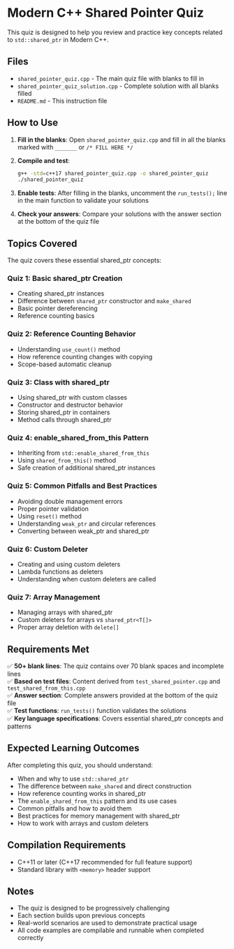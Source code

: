 # Modern C++ Shared Pointer Quiz

This quiz is designed to help you review and practice key concepts related to `std::shared_ptr` in Modern C++.

## Files

- `shared_pointer_quiz.cpp` - The main quiz file with blanks to fill in
- `shared_pointer_quiz_solution.cpp` - Complete solution with all blanks filled
- `README.md` - This instruction file

## How to Use

1. **Fill in the blanks**: Open `shared_pointer_quiz.cpp` and fill in all the blanks marked with `_______` or `/* FILL HERE */`

2. **Compile and test**: 
   ```bash
   g++ -std=c++17 shared_pointer_quiz.cpp -o shared_pointer_quiz
   ./shared_pointer_quiz
   ```

3. **Enable tests**: After filling in the blanks, uncomment the `run_tests();` line in the main function to validate your solutions

4. **Check your answers**: Compare your solutions with the answer section at the bottom of the quiz file

## Topics Covered

The quiz covers these essential shared_ptr concepts:

### Quiz 1: Basic shared_ptr Creation
- Creating shared_ptr instances
- Difference between `shared_ptr` constructor and `make_shared`
- Basic pointer dereferencing
- Reference counting basics

### Quiz 2: Reference Counting Behavior
- Understanding `use_count()` method
- How reference counting changes with copying
- Scope-based automatic cleanup

### Quiz 3: Class with shared_ptr
- Using shared_ptr with custom classes
- Constructor and destructor behavior
- Storing shared_ptr in containers
- Method calls through shared_ptr

### Quiz 4: enable_shared_from_this Pattern
- Inheriting from `std::enable_shared_from_this`
- Using `shared_from_this()` method
- Safe creation of additional shared_ptr instances

### Quiz 5: Common Pitfalls and Best Practices
- Avoiding double management errors
- Proper pointer validation
- Using `reset()` method
- Understanding `weak_ptr` and circular references
- Converting between weak_ptr and shared_ptr

### Quiz 6: Custom Deleter
- Creating and using custom deleters
- Lambda functions as deleters
- Understanding when custom deleters are called

### Quiz 7: Array Management
- Managing arrays with shared_ptr
- Custom deleters for arrays vs `shared_ptr<T[]>`
- Proper array deletion with `delete[]`

## Requirements Met

✅ **50+ blank lines**: The quiz contains over 70 blank spaces and incomplete lines  
✅ **Based on test files**: Content derived from `test_shared_pointer.cpp` and `test_shared_from_this.cpp`  
✅ **Answer section**: Complete answers provided at the bottom of the quiz file  
✅ **Test functions**: `run_tests()` function validates the solutions  
✅ **Key language specifications**: Covers essential shared_ptr concepts and patterns  

## Expected Learning Outcomes

After completing this quiz, you should understand:

- When and why to use `std::shared_ptr`
- The difference between `make_shared` and direct construction
- How reference counting works in shared_ptr
- The `enable_shared_from_this` pattern and its use cases
- Common pitfalls and how to avoid them
- Best practices for memory management with shared_ptr
- How to work with arrays and custom deleters

## Compilation Requirements

- C++11 or later (C++17 recommended for full feature support)
- Standard library with `<memory>` header support

## Notes

- The quiz is designed to be progressively challenging
- Each section builds upon previous concepts
- Real-world scenarios are used to demonstrate practical usage
- All code examples are compilable and runnable when completed correctly